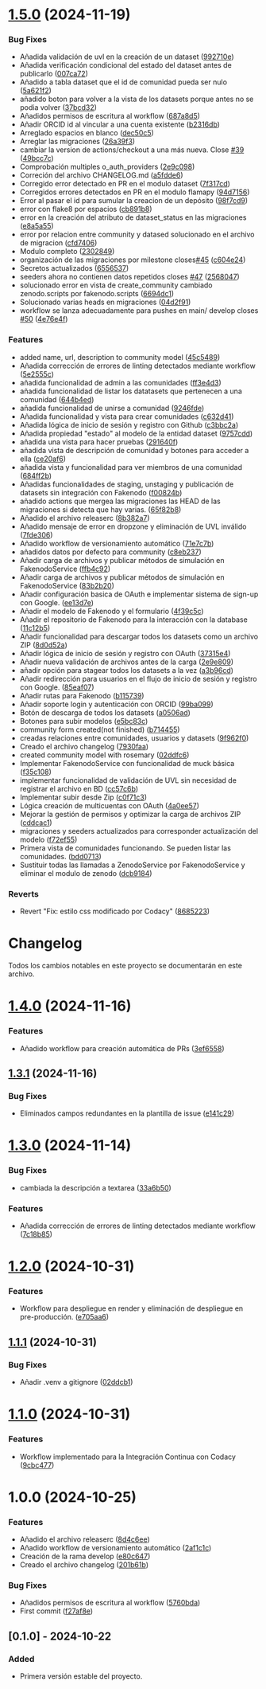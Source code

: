 # [1.5.0](https://github.com/EGC-G2-tortilla/tortilla-hub/compare/v1.4.0...v1.5.0) (2024-11-19)


### Bug Fixes

* Añadida validación de uvl en la creación de un dataset ([992710e](https://github.com/EGC-G2-tortilla/tortilla-hub/commit/992710e9d90473e40419e521f4891e1921d50aba))
* Añadida verificación condicional del estado del dataset antes de publicarlo ([007ca72](https://github.com/EGC-G2-tortilla/tortilla-hub/commit/007ca72900905c124810a0d768a63e9094358e51))
* Añadido a tabla dataset que el id de comunidad pueda ser nulo ([5a621f2](https://github.com/EGC-G2-tortilla/tortilla-hub/commit/5a621f2b16db9601df24c9cb294331c118aa2bed))
* añadido boton para volver a la vista de los datasets porque antes no se podia volver ([37bcd32](https://github.com/EGC-G2-tortilla/tortilla-hub/commit/37bcd321d2b304a173ba6ef44803abc33c351bd6))
* Añadidos permisos de escritura al workflow ([687a8d5](https://github.com/EGC-G2-tortilla/tortilla-hub/commit/687a8d56927734c44e5c9f3061d7e4258ecf6cdc))
* Añadir ORCID id al vincular a una cuenta existente ([b2316db](https://github.com/EGC-G2-tortilla/tortilla-hub/commit/b2316dbd02c6f2745876926ca9ac83bd4f35ec79))
* Arreglado espacios en blanco ([dec50c5](https://github.com/EGC-G2-tortilla/tortilla-hub/commit/dec50c5272db3017f062d6166e1569f83e276a4c))
* Arreglar las migraciones ([26a39f3](https://github.com/EGC-G2-tortilla/tortilla-hub/commit/26a39f347b41761f6a049b2c0f9d6bc78395ffd4))
* cambiar la version de actions/checkout a una más nueva. Close [#39](https://github.com/EGC-G2-tortilla/tortilla-hub/issues/39) ([49bcc7c](https://github.com/EGC-G2-tortilla/tortilla-hub/commit/49bcc7cf07402266bc6d47cd2fad473e6d1001da))
* Comprobación multiples o_auth_providers ([2e9c098](https://github.com/EGC-G2-tortilla/tortilla-hub/commit/2e9c098add6fda9c8c799ddde613b243db19ce8f))
* Correción del archivo CHANGELOG.md ([a5fdde6](https://github.com/EGC-G2-tortilla/tortilla-hub/commit/a5fdde6f235985cde178aafd5d1389e47e4fc4d7))
* Corregido error detectado en PR en el modulo dataset ([7f317cd](https://github.com/EGC-G2-tortilla/tortilla-hub/commit/7f317cd7e81dff3d129476e18de29ecc306e42a0))
* Corregidos errores detectados en PR en el modulo flamapy ([94d7156](https://github.com/EGC-G2-tortilla/tortilla-hub/commit/94d7156551d4f5d7da764fdacc38729d60393c6b))
* Error al pasar el id para sumular la creacion de un depósito ([98f7cd9](https://github.com/EGC-G2-tortilla/tortilla-hub/commit/98f7cd97718c24e9ba6c4a68f3c1924346fe9bbe))
* error con flake8 por espacios ([cb891b8](https://github.com/EGC-G2-tortilla/tortilla-hub/commit/cb891b8713669bc9c50a156666310ba8a248953a))
* error en la creación del atributo de dataset_status en las migraciones ([e8a5a55](https://github.com/EGC-G2-tortilla/tortilla-hub/commit/e8a5a55d11ff16fc23ec9417c73a7b7799b59f85))
* error por relacion entre community y datased solucionado en el archivo de migracion ([cfd7406](https://github.com/EGC-G2-tortilla/tortilla-hub/commit/cfd7406175d96489c9cd96b33fd27f616faeb24c))
* Modulo completo ([2302849](https://github.com/EGC-G2-tortilla/tortilla-hub/commit/2302849d6320431eaca845aae6b75a9b2b83ffea))
* organización de las migraciones por milestone closes[#45](https://github.com/EGC-G2-tortilla/tortilla-hub/issues/45) ([c604e24](https://github.com/EGC-G2-tortilla/tortilla-hub/commit/c604e248888a5146cb0a3ca8b710f5f91a2fcf7c))
* Secretos actualizados ([6556537](https://github.com/EGC-G2-tortilla/tortilla-hub/commit/6556537967e95c5ede51992752294a11beaf584e))
* seeders ahora no contienen datos repetidos closes [#47](https://github.com/EGC-G2-tortilla/tortilla-hub/issues/47) ([2568047](https://github.com/EGC-G2-tortilla/tortilla-hub/commit/2568047c60ab5629a6b113afe90bbad05547fb2c))
* solucionado error en vista de create_community cambiado zenodo.scripts por fakenodo.scripts ([6694dc1](https://github.com/EGC-G2-tortilla/tortilla-hub/commit/6694dc1ed2a9c0b09e53cfee4c37e255ec165c82))
* Solucionado varias heads en migraciones ([04d2f91](https://github.com/EGC-G2-tortilla/tortilla-hub/commit/04d2f91c440ea85036158364c880fbd15dd1ee93))
* workflow se lanza adecuadamente para pushes en main/ develop closes [#50](https://github.com/EGC-G2-tortilla/tortilla-hub/issues/50) ([4e76e4f](https://github.com/EGC-G2-tortilla/tortilla-hub/commit/4e76e4f1b4d386c6bc475a623060e118bca38ef8))


### Features

* added name, url, description to community model ([45c5489](https://github.com/EGC-G2-tortilla/tortilla-hub/commit/45c54895373ffe8ec1acb460ef2e0a4de52c27f5))
* Añadida corrección de errores de linting detectados mediante workflow ([5e2555c](https://github.com/EGC-G2-tortilla/tortilla-hub/commit/5e2555ca641c56f38ee4c8607b0254777ce2e404))
* añadida funcionalidad de admin a las comunidades ([ff3e4d3](https://github.com/EGC-G2-tortilla/tortilla-hub/commit/ff3e4d3fdf422bc6380ace649b4b7cd8fee786ac))
* añadida funcionalidad de listar los datatasets que pertenecen a una comunidad ([644b4ed](https://github.com/EGC-G2-tortilla/tortilla-hub/commit/644b4ed47511c40713737ba7d62b2d3267ab78ed))
* añadida funcionalidad de unirse a comunidad ([9246fde](https://github.com/EGC-G2-tortilla/tortilla-hub/commit/9246fde15ed2bcfded7d6699f72dd09cff2889bb))
* Añadida funcionalidad y vista para crear comunidades ([c632d41](https://github.com/EGC-G2-tortilla/tortilla-hub/commit/c632d4191b14d4bc0505e6b247ef2f9ee8e6f3e5))
* Añadida lógica de inicio de sesión y registro con Github ([c3bbc2a](https://github.com/EGC-G2-tortilla/tortilla-hub/commit/c3bbc2a34a4354cc48e9f652c50721777d925cc2))
* Añadida propiedad "estado"  al modelo de la entidad dataset ([9757cdd](https://github.com/EGC-G2-tortilla/tortilla-hub/commit/9757cddf887f7e27c5f219974e88f159f783c0c8))
* añadida una vista para hacer pruebas ([291640f](https://github.com/EGC-G2-tortilla/tortilla-hub/commit/291640f94c731b0d3430a4caa6186e39916c3b32))
* añadida vista de descripción de comunidad y botones para acceder a ella ([ce20af6](https://github.com/EGC-G2-tortilla/tortilla-hub/commit/ce20af6b77eb3d22feca88461d9d3d60db16fad0))
* añadida vista y funcionalidad para ver miembros de una comunidad ([684ff2b](https://github.com/EGC-G2-tortilla/tortilla-hub/commit/684ff2b38876c5e7b732399ed1d09a9b0f3d314e))
* Añadidas funcionalidades de staging, unstaging y publicación de datasets sin integración con Fakenodo ([f00824b](https://github.com/EGC-G2-tortilla/tortilla-hub/commit/f00824bbc30bd1651dff07be946220c9eef4cb58))
* añadido actions que mergea las migraciones las HEAD de las migraciones si detecta que hay varias. ([65f82b8](https://github.com/EGC-G2-tortilla/tortilla-hub/commit/65f82b8d1587c83e9f0c852efaff4dfec53345ca))
* Añadido el archivo releaserc ([8b382a7](https://github.com/EGC-G2-tortilla/tortilla-hub/commit/8b382a78998efb71f26d8e95ad834136e992c562))
* Añadido mensaje de error en dropzone y eliminación de UVL inválido ([7fde306](https://github.com/EGC-G2-tortilla/tortilla-hub/commit/7fde3062e0a362bf1dd2f2531c5520436987979c))
* Añadido workflow de versionamiento automático ([71e7c7b](https://github.com/EGC-G2-tortilla/tortilla-hub/commit/71e7c7ba244a7910fad45caa50d94c6b510851cc))
* añadidos datos por defecto para community ([c8eb237](https://github.com/EGC-G2-tortilla/tortilla-hub/commit/c8eb237a031a8c91654f6e1f35dc3bec6feb990d))
* Añadir carga de archivos y publicar métodos de simulación en FakenodoService ([ffb4c92](https://github.com/EGC-G2-tortilla/tortilla-hub/commit/ffb4c9258b1a40848f961eb2361b0f7cf2d54b8f))
* Añadir carga de archivos y publicar métodos de simulación en FakenodoService ([83b2b20](https://github.com/EGC-G2-tortilla/tortilla-hub/commit/83b2b2096d7e4607e8d890f610cf5f592d1078ba))
* Añadir configuración basica de OAuth e implementar sistema de sign-up con Google. ([ee13d7e](https://github.com/EGC-G2-tortilla/tortilla-hub/commit/ee13d7e1dccf16b67900c4e127974b366be2ca14))
* Añadir el modelo de Fakenodo y el formulario ([4f39c5c](https://github.com/EGC-G2-tortilla/tortilla-hub/commit/4f39c5cdd0d1366e73c48e145c98c9420cdb9ded))
* Añadir el repositorio de Fakenodo para la interacción con la database ([11c12b5](https://github.com/EGC-G2-tortilla/tortilla-hub/commit/11c12b5badce4f4ce929ea9579d04e31814f0647))
* Añadir funcionalidad para descargar todos los datasets como un archivo ZIP ([8d0d52a](https://github.com/EGC-G2-tortilla/tortilla-hub/commit/8d0d52abfc3c39acf4ec32b483c98d8f39f74bf4))
* Añadir lógica de inicio de sesión y registro con OAuth ([37315e4](https://github.com/EGC-G2-tortilla/tortilla-hub/commit/37315e4f4c53ab6895e3e24b21b6becb49f7917e))
* Añadir nueva validación de archivos antes de la carga ([2e9e809](https://github.com/EGC-G2-tortilla/tortilla-hub/commit/2e9e80982c1c1abcb888112584460c35fea992e6))
* añadir opción para stagear todos los datasets a la vez ([a3b96cd](https://github.com/EGC-G2-tortilla/tortilla-hub/commit/a3b96cd2112e89fb94531783f0c2a7bd1c858144))
* Añadir redirección para usuarios en el flujo de inicio de sesión y registro con Google. ([85eaf07](https://github.com/EGC-G2-tortilla/tortilla-hub/commit/85eaf0752e44eae04979f1867c916d87020d1b3b))
* Añadir rutas para Fakenodo ([b115739](https://github.com/EGC-G2-tortilla/tortilla-hub/commit/b1157397d73878872d71d70c3793ae8db5f074dc))
* Añadir soporte login y autenticación con ORCID ([99ba099](https://github.com/EGC-G2-tortilla/tortilla-hub/commit/99ba099fc8918faef50abc1da437a4be898652db))
* Botón de descarga de todos los datasets ([a0506ad](https://github.com/EGC-G2-tortilla/tortilla-hub/commit/a0506ad9036d60b12b7fb8b06228712d908e802a))
* Botones para subir modelos ([e5bc83c](https://github.com/EGC-G2-tortilla/tortilla-hub/commit/e5bc83c277b44b67903156d79e9936d0f9730c0c))
* community form created(not finished) ([b714455](https://github.com/EGC-G2-tortilla/tortilla-hub/commit/b7144558d40321daa46e1467ba4fa86eb2374ab6))
* creadas relaciones entre comunidades, usuarios y datasets ([9f962f0](https://github.com/EGC-G2-tortilla/tortilla-hub/commit/9f962f055800081f12143cb9cb40cd88a25e1387))
* Creado el archivo changelog ([7930faa](https://github.com/EGC-G2-tortilla/tortilla-hub/commit/7930faa77dff15876a6776ef65d1765bfd836886))
* created community model with rosemary ([02ddfc6](https://github.com/EGC-G2-tortilla/tortilla-hub/commit/02ddfc64da817fe725bd15b08a910467406f591c))
* Implementar FakenodoService con funcionalidad de muck  básica ([f35c108](https://github.com/EGC-G2-tortilla/tortilla-hub/commit/f35c108c01aa68e817383574bedfae4596d10b9a))
* implementar funcionalidad de validación de UVL sin necesidad de registrar el archivo en BD ([cc57c6b](https://github.com/EGC-G2-tortilla/tortilla-hub/commit/cc57c6b4c67cd26b85e5f5407c92fba09c77d847))
* Implementar subir desde Zip ([c0f71c3](https://github.com/EGC-G2-tortilla/tortilla-hub/commit/c0f71c36c607cff0bd2ab37b74bffe31bb1746ec))
* Lógica creación de multicuentas con OAuth ([4a0ee57](https://github.com/EGC-G2-tortilla/tortilla-hub/commit/4a0ee5762aecee8def0f3566f12a4d993afcb1ed))
* Mejorar la gestión de permisos y optimizar la carga de archivos ZIP ([cddcac1](https://github.com/EGC-G2-tortilla/tortilla-hub/commit/cddcac1e4efe1bd4be70a9b1e042d40a20702d27))
* migraciones y seeders actualizados para corresponder actualización del modelo ([f72ef55](https://github.com/EGC-G2-tortilla/tortilla-hub/commit/f72ef553094cf1d544c3ba15ed12ce05ce96a3eb))
* Primera vista de comunidades funcionando. Se pueden listar las comunidades. ([bdd0713](https://github.com/EGC-G2-tortilla/tortilla-hub/commit/bdd071382d73c4858a95884ba0602b0222322ff1))
* Sustituir todas las llamadas a ZenodoService por FakenodoService y eliminar el modulo de zenodo ([dcb9184](https://github.com/EGC-G2-tortilla/tortilla-hub/commit/dcb91849714c955c25c961a0611499c4de501573))


### Reverts

* Revert "Fix: estilo css modificado por Codacy" ([8685223](https://github.com/EGC-G2-tortilla/tortilla-hub/commit/8685223b9281685aad2c2b402d3c1c7ce7b417da))

# Changelog

Todos los cambios notables en este proyecto se documentarán en este archivo.

# [1.4.0](https://github.com/EGC-G2-tortilla/tortilla-hub/compare/v1.3.1...v1.4.0) (2024-11-16)


### Features

* Añadido workflow para creación automática de PRs ([3ef6558](https://github.com/EGC-G2-tortilla/tortilla-hub/commit/3ef6558fb7718d7482bf4c6bc40b65651eddb438))

## [1.3.1](https://github.com/EGC-G2-tortilla/tortilla-hub/compare/v1.3.0...v1.3.1) (2024-11-16)


### Bug Fixes

* Eliminados campos redundantes en la plantilla de issue ([e141c29](https://github.com/EGC-G2-tortilla/tortilla-hub/commit/e141c2996ba14d1912e278f16cfdc823ea76bd28))

# [1.3.0](https://github.com/EGC-G2-tortilla/tortilla-hub/compare/v1.2.0...v1.3.0) (2024-11-14)


### Bug Fixes

* cambiada la descripción a textarea ([33a6b50](https://github.com/EGC-G2-tortilla/tortilla-hub/commit/33a6b50eb3342e8b70e50840f001376ca00637ed))


### Features

* Añadida corrección de errores de linting detectados mediante workflow ([7c18b85](https://github.com/EGC-G2-tortilla/tortilla-hub/commit/7c18b85ac3de6accff21669ee6c66943fa217b49))

# [1.2.0](https://github.com/EGC-G2-tortilla/tortilla-hub/compare/v1.1.1...v1.2.0) (2024-10-31)

### Features

* Workflow para despliegue en render y eliminación de despliegue en pre-producción. ([e705aa6](https://github.com/EGC-G2-tortilla/tortilla-hub/commit/e705aa6e1ef4ba4c07db1b615218142be50e7b36))

## [1.1.1](https://github.com/EGC-G2-tortilla/tortilla-hub/compare/v1.1.0...v1.1.1) (2024-10-31)

### Bug Fixes

* Añadir .venv a gitignore ([02ddcb1](https://github.com/EGC-G2-tortilla/tortilla-hub/commit/02ddcb1e975445e2aeea1b55d0d5a178f395467b))

# [1.1.0](https://github.com/EGC-G2-tortilla/tortilla-hub/compare/v1.0.0...v1.1.0) (2024-10-31)

### Features

* Workflow implementado para la Integración Continua con Codacy ([9cbc477](https://github.com/EGC-G2-tortilla/tortilla-hub/commit/9cbc4774a80a63683ad48e792641f0d68db73bdf))

# 1.0.0 (2024-10-25)

### Features

* Añadido el archivo releaserc ([8d4c6ee](https://github.com/EGC-G2-tortilla/tortilla-hub/commit/8d4c6eebab32bd100568df8ace3e0773d2f69ed1))
* Añadido workflow de versionamiento automático ([2af1c1c](https://github.com/EGC-G2-tortilla/tortilla-hub/commit/2af1c1cc01efc30dac3f01f8a5bae633ce7e2237))
* Creación de la rama develop ([e80c647](https://github.com/EGC-G2-tortilla/tortilla-hub/commit/e80c647a3d81d3996d2cae328bf9a252cd700b85))
* Creado el archivo changelog ([201b61b](https://github.com/EGC-G2-tortilla/tortilla-hub/commit/201b61b5dde44d1af3a0a5fb927caf764753251e))

### Bug Fixes

* Añadidos permisos de escritura al workflow ([5760bda](https://github.com/EGC-G2-tortilla/tortilla-hub/commit/5760bda89605a60e6098049bead6bb973133a441))
* First commit ([f27af8e](https://github.com/EGC-G2-tortilla/tortilla-hub/commit/f27af8ed4a4f1fda31cc926eccfd01449770faa0))

## [0.1.0] - 2024-10-22

### Added

* Primera versión estable del proyecto.
